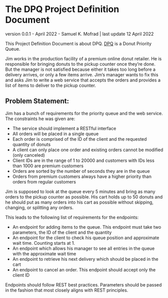 # The DPQ Project Definition Document
version 0.0.1 - April 2022 - Samuel K. Mofrad | last update 12 April 2022

This Project Definition Document is about DPQ.
[DPQ](https://github.com/ShmuelMofrad/dpq) is a Donut Priority Queue.

Jim works in the production facility of a premium online donut retailer. He is responsible for
bringing donuts to the pickup counter once they’re done. But the manager is not satisfied
because either it takes too long before a delivery arrives, or only a few items arrive. Jim’s
manager wants to fix this and asks Jim to write a web service that accepts the orders and
provides a list of items to deliver to the pickup counter.

## Problem Statement:

Jim has a bunch of requirements for the priority queue and the web
service. The constraints he was given are:

- The service should implement a RESTful interface
- All orders will be placed in a single queue
- Each order is comprised of the ID of the client and the requested quantity of donuts
- A client can only place one order and existing orders cannot be modified (only
canceled)
- Client IDs are in the range of 1 to 20000 and customers with IDs less than 1000 are
premium customers
- Orders are sorted by the number of seconds they are in the queue
- Orders from premium customers always have a higher priority than orders from
regular customers

Jim is supposed to look at the queue every 5 minutes and bring as many orders to
the pickup counter as possible. His cart holds up to 50 donuts and he should put as many orders 
into his cart as possible without skipping, changing, or splitting any orders.

This leads to the following list of requirements for the endpoints:

- An endpoint for adding items to the queue. This endpoint must take two parameters,
the ID of the client and the quantity
- An endpoint for the client to check his queue position and approximate wait time.
Counting starts at 1.
- An endpoint which allows his manager to see all entries in the queue with the
approximate wait time
- An endpoint to retrieve his next delivery which should be placed in the cart
- An endpoint to cancel an order. This endpoint should accept only the client ID

Endpoints should follow REST best practices. Parameters should be passed in the fashion
that most closely aligns with REST principles.
